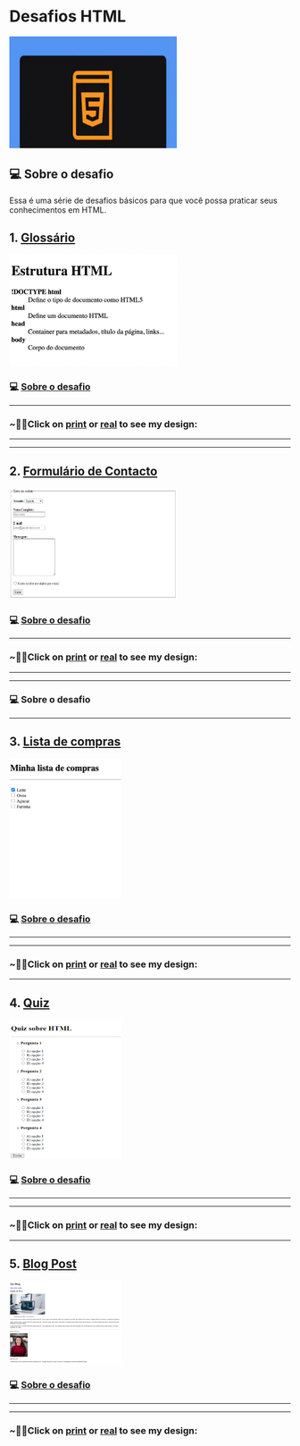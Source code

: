 # Desafios HTML

<img src="../assets/html.webp" alt="Modelo do Glossário" width="300px" height="200px" >

## 💻 Sobre o desafio
Essa é uma série de desafios básicos para que você possa praticar seus conhecimentos em HTML. 

## 1. [Glossário](https://mellcosta.github.io/desafiosRocketseat/iniciante/desafios_html/1_glossary/glossary.html) 
<img src="../assets/gloss.png" alt="Modelo do Glossário" width="300px" height="200px" >

### 💻 [Sobre o desafio](1_glossary/about_glossary.md)

---

### ~🌈🦄Click on [print](../assets/glossaryMel.png) or <a href="https://mellcosta.github.io/desafiosRocketseat/iniciante/desafios_html/1_glossary/glossary.html" target="_blank" >real</a> to see my design:

---
---

## 2. [Formulário de Contacto](https://mellcosta.github.io/desafiosRocketseat/iniciante/desafios_html/2_contact_form/contact_form.html) 
<img src="../assets/form-contato.png" alt="Modelo do Formulário" width="300px" height="200px" >

### 💻 [Sobre o desafio](./2_contact_form/about_contact_form.md)

---

### ~🌈🦄Click on [print](../assets/formContactMel.png) or <a href="https://mellcosta.github.io/desafiosRocketseat/iniciante/desafios_html/2_contact_form/contact_form.html" target="_blank" >real</a> to see my design:

---
---

### 💻 Sobre o desafio

---

## 3. [ Lista de compras](https://mellcosta.github.io/desafiosRocketseat/iniciante/desafios_html/3_shopping_list/shopping_list.html) 
<img src="../assets/shopping-list.png" alt="Modelo do Formulário" width="200px" height="250px" >

### 💻 [Sobre o desafio](3_shopping_list/about_list.md)

---
---

### ~🌈🦄Click on [print](../assets/listaComprasMel.png) or <a href="https://mellcosta.github.io/desafiosRocketseat/iniciante/desafios_html/3_shopping_list/shopping_list.html" target="_blank" >real</a> to see my design:

---

## 4. [Quiz](https://mellcosta.github.io/desafiosRocketseat/iniciante/desafios_html/4_quiz/quiz.html) 
<img src="../assets/quiz.png" alt="Modelo do Formulário" width="200px" height="250px" >

### 💻 [Sobre o desafio](4_quiz/about_quiz.md)

---
---

### ~🌈🦄Click on [print](../assets/narutoQuiz.PNG) or <a href="https://mellcosta.github.io/desafiosRocketseat/iniciante/desafios_html/4_quiz/quiz.html" target="_blank" >real</a> to see my design:

---

## 5. [Blog Post](https://mellcosta.github.io/desafiosRocketseat/iniciante/desafios_html/5_blog_post/blog_post.html) 
<img src="../assets/blogPost.png" alt="Modelo do Formulário" width="200px" height="150px" >

### 💻 [Sobre o desafio](../desafios_html/5_blog_post/about_blog_post.md)

---
---

### ~🌈🦄Click on [print](../assets/coffeeBlog.PNG) or <a href="https://mellcosta.github.io/desafiosRocketseat/iniciante/desafios_html/5_blog_post/blog_post.html" target="_blank" >real</a> to see my design:
